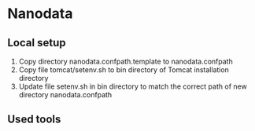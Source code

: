 # Nanodata
 
## Local setup

 1. Copy directory nanodata.confpath.template to nanodata.confpath
 2. Copy file tomcat/setenv.sh to bin directory of Tomcat installation directory
 3. Update file setenv.sh in bin directory to match the correct path of new directory nanodata.confpath
 
## Used tools

